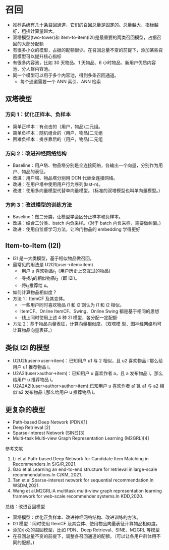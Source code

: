 # 召回

- 推荐系统有几十条召回通道，它们的召回总量是固定的。总量越大，指标越好，粗排计算量越大。
- 双塔模型(two-tower)和 item-to-item(I2I)是最重要的两类召回模型，占据召回的大部分配额
- 有很多小众的模型，占据的配额很少。在召回总量不变的前提下，添加某些召回模型可以提升核心指标
- 有很多内容池，比如 30 天物品、1 天物品、6 小时物品、新用户优质内容池、分人群内容池。
- 同一个模型可以用于多个内容池，得到多条召回通道。
  - 每个通道需要一个 ANN 索引、ANN 检索

## 双塔模型

### 方向 1：优化正样本、负样本

- 简单正样本：有点击的（用户，物品)二元组。
- 简单负样本：随机组合的（用户，物品)二元组
- 困难负样本：排序靠后的（用户，物品)二元组

### 方向 2：改进神经网络结构

- Baseline：用户塔、物品塔分别是全连接网络，各输出一个向量，分别作为用户、物品的表征。
- 改进：用户塔、物品塔分别用 DCN 代替全连接网络。
- 改进：在用户塔中使用用户行为序列(last-n)。
- 改进：使用多向量模型代替单向量模型。（标准的双塔模型也叫单向量模型。)

### 方向 3：改进模型的训练方法

- Baseline：做二分类，让模型学会区分正样本和负样本。
- 改进：结合二分类、batch 内负采样。（对于 batch 内负采样，需要做纠偏。)
- 改进：使用自监督学习方法，让冷门物品的 embedding 学得更好

## Item-to-ltem (I2I)

- I2I 是一大类模型，基于相似物品做召回。
- 最常见的用法是 U2I2I(user→item>item)
  - ·用户 u 喜欢物品$i_1$（用户历史上交互过的物品)
  - ·寻找$i_1$的相似物品$i_2$（即 I2I)。
  - ·将$i_2$推荐给 u。
- 如何计算物品相似度？
- 方法 1：ItemCF 及其变体。
  - ·一些用户同时喜欢物品 i1 和 i2’则认为 i1 和 i2 相似。
  - ItemCF、Online ItemCF、Swing、Online Swing 都是基于相同的思想
  - ·线上同时使用上述 4 种 2I 模型，各分配一定配额·
- 方法 2：基于物品向量表征，计算向量相似度。（双塔模
  型、图神经网络均可计算物品向量表征。)

## 类似 I2I 的模型

- U2U2I(user→user→item)：已知用户 u1 与 2 相似，且 u2 喜欢物品 i’那么给用户 u1 推荐物品 i。
- U2A2I(user>author→item)：已知用户 u 喜欢作者 a，且 a 发布物品 i，那么给用户 u 推荐物品 i。
- U2A2A2I(user>author>author>item):已知用户 u 喜欢作者 a1’且 a1 与 a2 相似’a2 发布物品 i,那么给用户 u 推荐物品 i。

## 更复杂的模型

- Path-based Deep Network (PDN)[1]
- Deep Retrieval [2]
- Sparse-Interest Network (SINE)[3]
- Multi-task Multi-view Graph Representation Learning (M2GRL)[4]

参考文献

1. Li et al.Path-based Deep Network for Candidate Item Matching in Recommenders.In S/G/R,2021.
2. Gao et al.Learning an end-to-end structure for retrieval in large-scale recommendations.In C/KM, 2021.
3. Tan et al.Sparse-interest network for sequential recommendation.In WSDM,2021.
4. Wang et al.M2GRL:A multitask multi-view graph representation learning framework for web-scale recommender systems.In KDD,2020.

总结：改进召回模型

- 双塔模型：优化正负样本、改进神经网络结构、改进训练的方法。
- I2I 模型：同时使用 ItemCF 及其变体、使用物品向量表征计算物品相似度。
- 添加小众的召回模型，比如 PDN、Deep Retrieval、SINE、M2GRL 等模型
- 在召回总量不变的前提下，调整各召回通道的配额。（可以让各用户群体用不同的配额。)
